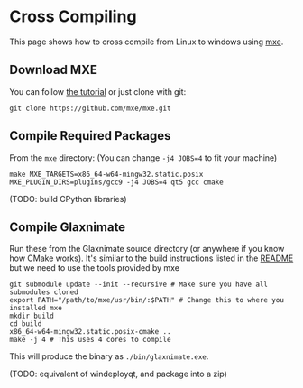# Cross Compiling

This page shows how to cross compile from Linux to windows using [mxe](https://mxe.cc/).


## Download MXE

You can follow [the tutorial](https://mxe.cc/#tutorial) or just clone with git:

    git clone https://github.com/mxe/mxe.git

## Compile Required Packages

From the `mxe` directory: (You can change `-j4 JOBS=4` to fit your machine)

    make MXE_TARGETS=x86_64-w64-mingw32.static.posix MXE_PLUGIN_DIRS=plugins/gcc9 -j4 JOBS=4 qt5 gcc cmake

(TODO: build CPython libraries)

## Compile Glaxnimate

Run these from the Glaxnimate source directory (or anywhere if you know how CMake works).
It's similar to the build instructions listed in the [README](read_me.md#building)
but we need to use the tools provided by mxe

    git submodule update --init --recursive # Make sure you have all submodules cloned
    export PATH="/path/to/mxe/usr/bin/:$PATH" # Change this to where you installed mxe
    mkdir build
    cd build
    x86_64-w64-mingw32.static.posix-cmake ..
    make -j 4 # This uses 4 cores to compile

This will produce the binary as `./bin/glaxnimate.exe`.

(TODO: equivalent of windeployqt, and package into a zip)
